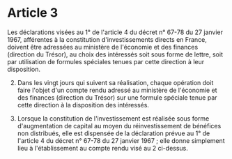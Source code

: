 # Article 3

Les déclarations visées au 1° de l'article 4 du décret n° 67-78 du 27 janvier 1967, afférentes à la constitution d'investissements directs en France, doivent être adressées au ministère de l'économie et des finances (direction du Trésor), au choix des intéressés soit sous forme de lettre, soit par utilisation de formules spéciales tenues par cette direction à leur disposition.

2. Dans les vingt jours qui suivent sa réalisation, chaque opération doit faire l'objet d'un compte rendu adressé au ministère de l'économie et des finances (direction du Trésor) sur une formule spéciale tenue par cette direction à la disposition des intéressés.

3. Lorsque la constitution de l'investissement est réalisée sous forme d'augmentation de capital au moyen du réinvestissement de bénéfices non distribués, elle est dispensée de la déclaration prévue au 1° de l'article 4 du décret n° 67-78 du 27 janvier 1967 ; elle donne simplement lieu à l'établissement au compte rendu visé au 2 ci-dessus.
